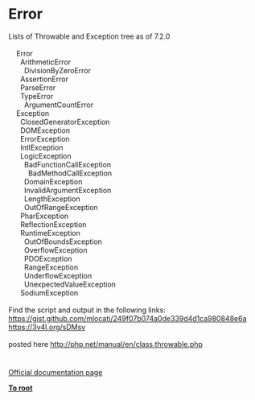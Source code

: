 # Error




<div class="phpcode"><span class="html">
Lists of Throwable and Exception tree as of 7.2.0<br><br>&#xA0; &#xA0; Error<br>&#xA0; &#xA0; &#xA0; ArithmeticError<br>&#xA0; &#xA0; &#xA0; &#xA0; DivisionByZeroError<br>&#xA0; &#xA0; &#xA0; AssertionError<br>&#xA0; &#xA0; &#xA0; ParseError<br>&#xA0; &#xA0; &#xA0; TypeError<br>&#xA0; &#xA0; &#xA0; &#xA0; ArgumentCountError<br>&#xA0; &#xA0; Exception<br>&#xA0; &#xA0; &#xA0; ClosedGeneratorException<br>&#xA0; &#xA0; &#xA0; DOMException<br>&#xA0; &#xA0; &#xA0; ErrorException<br>&#xA0; &#xA0; &#xA0; IntlException<br>&#xA0; &#xA0; &#xA0; LogicException<br>&#xA0; &#xA0; &#xA0; &#xA0; BadFunctionCallException<br>&#xA0; &#xA0; &#xA0; &#xA0; &#xA0; BadMethodCallException<br>&#xA0; &#xA0; &#xA0; &#xA0; DomainException<br>&#xA0; &#xA0; &#xA0; &#xA0; InvalidArgumentException<br>&#xA0; &#xA0; &#xA0; &#xA0; LengthException<br>&#xA0; &#xA0; &#xA0; &#xA0; OutOfRangeException<br>&#xA0; &#xA0; &#xA0; PharException<br>&#xA0; &#xA0; &#xA0; ReflectionException<br>&#xA0; &#xA0; &#xA0; RuntimeException<br>&#xA0; &#xA0; &#xA0; &#xA0; OutOfBoundsException<br>&#xA0; &#xA0; &#xA0; &#xA0; OverflowException<br>&#xA0; &#xA0; &#xA0; &#xA0; PDOException<br>&#xA0; &#xA0; &#xA0; &#xA0; RangeException<br>&#xA0; &#xA0; &#xA0; &#xA0; UnderflowException<br>&#xA0; &#xA0; &#xA0; &#xA0; UnexpectedValueException<br>&#xA0; &#xA0; &#xA0; SodiumException <br><br>Find the script and output in the following links:<br><a href="https://gist.github.com/mlocati/249f07b074a0de339d4d1ca980848e6a" rel="nofollow" target="_blank">https://gist.github.com/mlocati/249f07b074a0de339d4d1ca980848e6a</a><br><a href="https://3v4l.org/sDMsv" rel="nofollow" target="_blank">https://3v4l.org/sDMsv</a><br><br>posted here <a href="http://php.net/manual/en/class.throwable.php" rel="nofollow" target="_blank">http://php.net/manual/en/class.throwable.php</a></span>
</div>
  

#

[Official documentation page](https://www.php.net/manual/en/class.error.php)

**[To root](/README.md)**